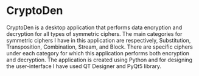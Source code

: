 # CryptoDen
CryptoDen is a desktop application that performs data encryption and decryption for all types of symmetric ciphers. The main categories for symmetric ciphers I have in this application are respectively, Substitution, Transposition, Combination, Stream, and Block. There are specific ciphers under each category for which this application performs both encryption and decryption. The application is created using Python and for designing the user-interface I have used QT Designer and PyQt5 library.
